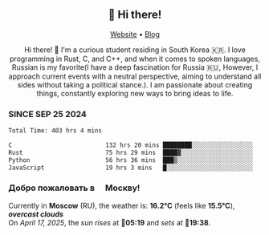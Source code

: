 <h2 align="center">👋 Hi there!</h2>
<p align="center">
  <a href="https://urdekcah.ru">Website</a> •
  <a href="https://urdekcah.blog">Blog</a>
</p>

<p align="center">
  Hi there! 👋 I'm a curious student residing in South Korea 🇰🇷. I love programming in Rust, C, and C++, and when it comes to spoken languages, Russian is my favorite(I have a deep fascination for Russia 🇷🇺, However, I approach current events with a neutral perspective, aiming to understand all sides without taking a political stance.). I am passionate about creating things, constantly exploring new ways to bring ideas to life.
</p>

### SINCE SEP 25 2024
<!--START_SECTION:waka-->
<!--LAST_WAKA_UPDATE:2025-04-16 18:09:29-->
```txt
Total Time: 403 hrs 4 mins

C                          132 hrs 20 mins ████████░░░░░░░░░░░░░░░░░   31.94 %
Rust                       75 hrs 29 mins  ████▓░░░░░░░░░░░░░░░░░░░░   18.22 %
Python                     56 hrs 36 mins  ███▒░░░░░░░░░░░░░░░░░░░░░   13.66 %
JavaScript                 19 hrs 3 mins   █░░░░░░░░░░░░░░░░░░░░░░░░   04.60 %
```
<!--END_SECTION:waka-->

<h3>Добро пожаловать в <img src="https://cdn-icons-png.flaticon.com/512/197/197408.png" width="13"/> Москву!</h3>

<!--START_SECTION:weather:moscow-->
<!--LAST_WEATHER_UPDATE:2025-04-17 09:08:02-->
Currently in **Moscow** (RU), the weather is: **16.2°C** (feels like **15.5°C**), ***overcast clouds***<br/>
On *April 17, 2025*, the *sun rises* at 🌅**05:19** and *sets* at 🌇**19:38**.
<!--END_SECTION:weather-->
